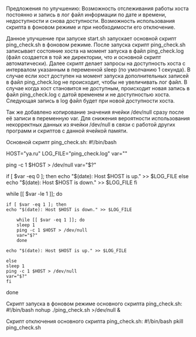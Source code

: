 Предложения по улучшению:
Возможность отслеживания работы хоста постоянно и запись в лог файл информации по дате и времени, недоступности и снова доступности.
Возможность использования скрипта в фоновом режиме и при необходимости его отключение.

Данное улучшение при запуске start.sh запускает основной скрипт ping_check.sh в фоновом режиме.
После запуска скрипт ping_check.sh записывает состояние хоста на момент запуска в файл ping_check.log (файл создается в той же директории, что и основной скрипт автоматически).
Далее скрипт делает запросы на доступность хоста с интервалом указанным в переменной sleep (по умолчанию 1 секунда).
В случае если хост доступен на момент запуска дополнительных записей в файл ping_check.log не происходит, чтобы не увеличивать лог файл.
В случае когда хост становится не доступным, происходит новая запись в файл ping_check.log с датой временем и не доступностью хоста.
Следующая запись в log файл будет при новой доступности хоста.

Так же добавлено копирование значения ячейки /dev/null сразу после её записи в переменную var. Для снижения вероятности использования некорректных данных из ячейки /dev/null в связи с работой других программ и скриптов с данной ячейкой памяти.

Основной скрипт ping_check.sh:
#!/bin/bash

HOST="ya.ru"
LOG_FILE="ping_check.log"
var=""

ping -c 1 $HOST > /dev/null
var="$?"

if [ $var -eq 0 ]; then
    echo "$(date): Host $HOST is up." >> $LOG_FILE
else
    echo "$(date): Host $HOST is down." >> $LOG_FILE
fi

while [[ $var -le 1 ]]; do

	if [ $var -eq 1 ]; then
    echo "$(date): Host $HOST is down." >> $LOG_FILE

	    while [[ $var -eq 1 ]]; do
    	sleep 1
    	ping -c 1 $HOST > /dev/null
    	var="$?"
    	done

	echo "$(date): Host $HOST is up." >> $LOG_FILE

	else
	sleep 1
	ping -c 1 $HOST > /dev/null
	var="$?"
	fi

done

Скрипт запуска в фоновом режиме основного скрипта ping_check.sh:
#!/bin/bash
nohup ./ping_check.sh >/dev/null &

Скрипт отключения основного скрипта ping_check.sh:
#!/bin/bash
pkill ping_check.sh



